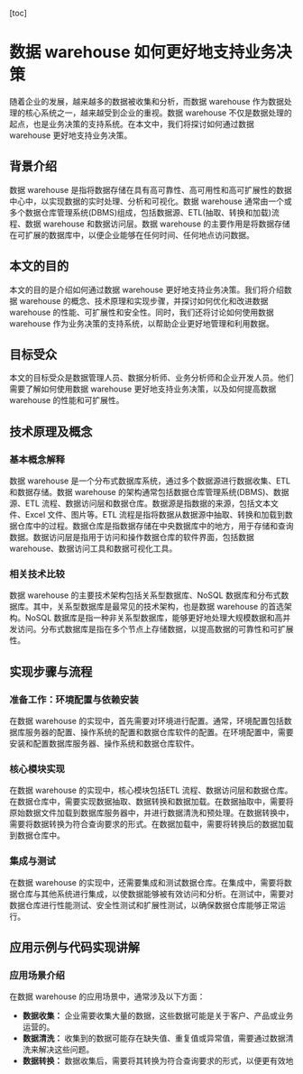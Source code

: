 
[toc]                    
                
                
数据 warehouse 如何更好地支持业务决策
==================================

随着企业的发展，越来越多的数据被收集和分析，而数据 warehouse 作为数据处理的核心系统之一，越来越受到企业的重视。数据 warehouse 不仅是数据处理的起点，也是业务决策的支持系统。在本文中，我们将探讨如何通过数据 warehouse 更好地支持业务决策。

背景介绍
---------------

数据 warehouse 是指将数据存储在具有高可靠性、高可用性和高可扩展性的数据中心中，以实现数据的实时处理、分析和可视化。数据 warehouse 通常由一个或多个数据仓库管理系统(DBMS)组成，包括数据源、ETL(抽取、转换和加载)流程、数据 warehouse 和数据访问层。数据 warehouse 的主要作用是将数据存储在可扩展的数据库中，以便企业能够在任何时间、任何地点访问数据。

本文的目的
-------------

本文的目的是介绍如何通过数据 warehouse 更好地支持业务决策。我们将介绍数据 warehouse 的概念、技术原理和实现步骤，并探讨如何优化和改进数据 warehouse 的性能、可扩展性和安全性。同时，我们还将讨论如何使用数据 warehouse 作为业务决策的支持系统，以帮助企业更好地管理和利用数据。

目标受众
------------

本文的目标受众是数据管理人员、数据分析师、业务分析师和企业开发人员。他们需要了解如何使用数据 warehouse 更好地支持业务决策，以及如何提高数据 warehouse 的性能和可扩展性。

技术原理及概念
------------------------

### 基本概念解释

数据 warehouse 是一个分布式数据库系统，通过多个数据源进行数据收集、ETL 和数据存储。数据 warehouse 的架构通常包括数据仓库管理系统(DBMS)、数据源、ETL 流程、数据访问层和数据仓库。数据源是指数据的来源，包括文本文件、Excel 文件、图片等。ETL 流程是指将数据从数据源中抽取、转换和加载到数据仓库中的过程。数据仓库是指数据存储在中央数据库中的地方，用于存储和查询数据。数据访问层是指用于访问和操作数据仓库的软件界面，包括数据 warehouse、数据访问工具和数据可视化工具。

### 相关技术比较

数据 warehouse 的主要技术架构包括关系型数据库、NoSQL 数据库和分布式数据库。其中，关系型数据库是最常见的技术架构，也是数据 warehouse 的首选架构。NoSQL 数据库是指一种非关系型数据库，能够更好地处理大规模数据和高并发访问。分布式数据库是指在多个节点上存储数据，以提高数据的可靠性和可扩展性。

实现步骤与流程
-------------------------

### 准备工作：环境配置与依赖安装

在数据 warehouse 的实现中，首先需要对环境进行配置。通常，环境配置包括数据库服务器的配置、操作系统的配置和数据仓库软件的配置。在环境配置中，需要安装和配置数据库服务器、操作系统和数据仓库软件。

### 核心模块实现

在数据 warehouse 的实现中，核心模块包括ETL 流程、数据访问层和数据仓库。在数据仓库中，需要实现数据抽取、数据转换和数据加载。在数据抽取中，需要将原始数据文件加载到数据库服务器中，并进行数据清洗和预处理。在数据转换中，需要将数据转换为符合查询要求的形式。在数据加载中，需要将转换后的数据加载到数据仓库中。

### 集成与测试

在数据 warehouse 的实现中，还需要集成和测试数据仓库。在集成中，需要将数据仓库与其他系统进行集成，以使数据能够被有效访问和分析。在测试中，需要对数据仓库进行性能测试、安全性测试和扩展性测试，以确保数据仓库能够正常运行。

应用示例与代码实现讲解
--------------------------------

### 应用场景介绍

在数据 warehouse 的应用场景中，通常涉及以下方面：

- **数据收集：** 企业需要收集大量的数据，这些数据可能是关于客户、产品或业务运营的。
- **数据清洗：** 收集到的数据可能存在缺失值、重复值或异常值，需要通过数据清洗来解决这些问题。
- **数据转换：** 数据收集后，需要将其转换为符合查询要求的形式，以便更有效地

